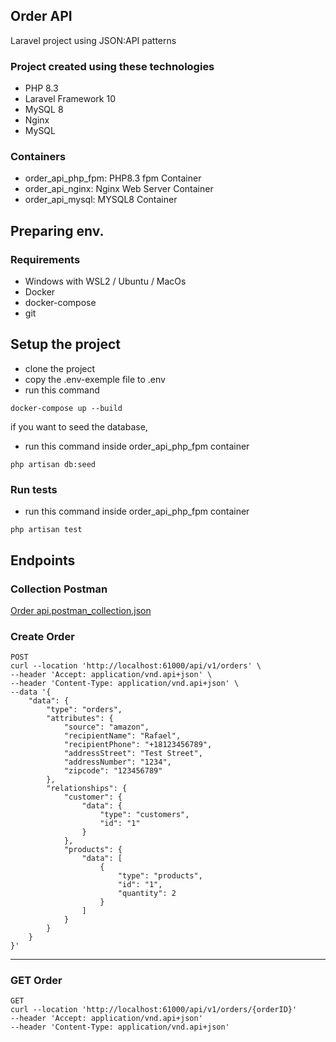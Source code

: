 ## Order API
Laravel project using JSON:API patterns


### Project created using these technologies
- PHP 8.3
- Laravel Framework 10
- MySQL 8
- Nginx
- MySQL

### Containers
- order_api_php_fpm: PHP8.3 fpm Container
- order_api_nginx: Nginx Web Server Container
- order_api_mysql: MYSQL8 Container

## Preparing env.

### Requirements
- Windows with WSL2 / Ubuntu / MacOs
- Docker
- docker-compose
- git


## Setup the project
- clone the project
- copy the .env-exemple file to .env
- run this command
```
docker-compose up --build
```

if you want to seed the database, 
- run this command inside order_api_php_fpm container
```
php artisan db:seed
```

### Run tests
- run this command inside order_api_php_fpm container
```
php artisan test
```

## Endpoints

### Collection Postman
[Order api.postman_collection.json](Order%20api.postman_collection.json)


### Create Order

````
POST
curl --location 'http://localhost:61000/api/v1/orders' \
--header 'Accept: application/vnd.api+json' \
--header 'Content-Type: application/vnd.api+json' \
--data '{
    "data": {
        "type": "orders",
        "attributes": {
            "source": "amazon",
            "recipientName": "Rafael",
            "recipientPhone": "+18123456789",
            "addressStreet": "Test Street",
            "addressNumber": "1234",
            "zipcode": "123456789"
        },
        "relationships": {
            "customer": {
                "data": {
                    "type": "customers",
                    "id": "1"
                }
            },
            "products": {
                "data": [
                    {
                        "type": "products",
                        "id": "1",
                        "quantity": 2
                    }
                ]
            }
        }
    }
}'
````
---

### GET Order
````
GET
curl --location 'http://localhost:61000/api/v1/orders/{orderID}'
--header 'Accept: application/vnd.api+json'
--header 'Content-Type: application/vnd.api+json'
````
